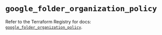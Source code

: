 # `google_folder_organization_policy`

Refer to the Terraform Registry for docs: [`google_folder_organization_policy`](https://registry.terraform.io/providers/hashicorp/google-beta/6.29.0/docs/resources/google_folder_organization_policy).
